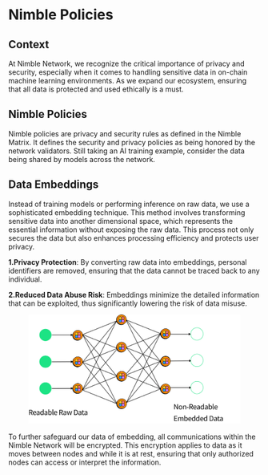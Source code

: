 # Nimble Policies

## Context

At Nimble Network, we recognize the critical importance of privacy and security, especially when it comes to handling sensitive data in on-chain machine learning environments. As we expand our ecosystem, ensuring that all data is protected and used ethically is a must.

## Nimble Policies

Nimble policies are privacy and security rules as defined in the Nimble Matrix. It defines the security and privacy policies as being honored by the network validators. Still taking an AI training example, consider the data being shared by models across the network.

## Data Embeddings

Instead of training models or performing inference on raw data, we use a sophisticated embedding technique. This method involves transforming sensitive data into another dimensional space, which represents the essential information without exposing the raw data. This process not only secures the data but also enhances processing efficiency and protects user privacy.

**1.Privacy Protection**: By converting raw data into embeddings, personal identifiers are removed, ensuring that the data cannot be traced back to any individual.

**2.Reduced Data Abuse Risk**: Embeddings minimize the detailed information that can be exploited, thus significantly lowering the risk of data misuse.

<figure><img src="../../.gitbook/assets/Group 1312318713.png" alt="" width="563"><figcaption></figcaption></figure>

To further safeguard our data of embedding, all communications within the Nimble Network will be encrypted. This encryption applies to data as it moves between nodes and while it is at rest, ensuring that only authorized nodes can access or interpret the information.
